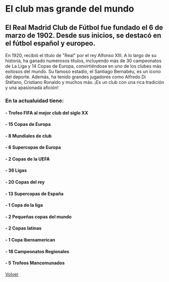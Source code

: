 # El club mas grande del mundo
## El Real Madrid Club de Fútbol fue fundado el 6 de marzo de 1902. Desde sus inicios, se destacó en el fútbol español y europeo.
En 1920, recibió el título de "Real" por el rey Alfonso XIII. A lo largo de su historia, ha ganado numerosos títulos, incluyendo más de 30 campeonatos de La Liga y 14 Copas de Europa, convirtiéndose en uno de los clubes más exitosos del mundo. 
Su famoso estadio, el Santiago Bernabéu, es un ícono del deporte. Además, ha tenido grandes jugadores como Alfredo Di Stéfano, Cristiano Ronaldo y muchos más. ¡Es un club con una rica tradición y una apasionada afición!


### En la actualuidad tiene:  

####                  - Trofeo FIFA al mejor club del siglo XX
####                  - 15 Copas de Europa
####                  - 8 Mundiales de club 
####                  - 6 Supercopas de Europa
####                  - 2 Copas de la UEFA
####                  - 36 Ligas
####                  - 20 Copas del rey
####                  - 13 Supercopas de España
####                  - 1 Copa de la liga 
####                  - 2 Pequeñas copas del mundo
####                  - 2 Copas latinas
####                  - 1 Copa Iberoamerican
####                  - 18 Campeonatos Regionales
####                  - 5 Trofeos Mancomunados

[Volver](https://github.com/Marcos-pro17/Real-Madrid.es/blob/main/README.md) 
